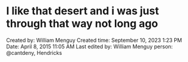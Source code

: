 # I like that desert and i was just through that way not long ago

Created by: William Menguy
Created time: September 10, 2023 1:23 PM
Date: April 8, 2015 11:05 AM
Last edited by: William Menguy
person: @cantdeny, Hendricks